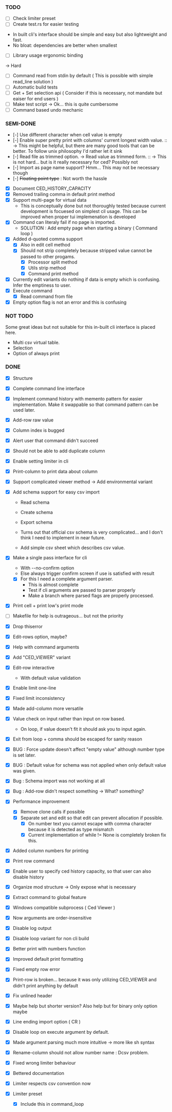 ### TODO

* [ ] Check limiter preset
* [ ] Create test.rs for easier testing

- In built cli's interface should be simple and easy but also lightweight and fast.
- No bloat: dependencies are better when smallest
* [ ] Library usage ergonomic binding

-> Hard

* [ ] Command read from stdin by default ( This is possible with simple read\_line solution )
* [ ] Automatic build tests
* [ ] Get + Set selection api ( Consider if this is necessary, not mandate but eaiser for end users )
* [ ] Make test script -> Ok... this is quite cumbersome
* [ ] Command based undo mechanic

### SEMI-DONE

* [-] Use different character when cell value is empty
* [-] Enable super pretty print with columns' current longest width value. ::
-> This might be helpful, but there are many good tools that can be better. To
follow unix philosophy I'd rather let it sink
* [-] Read file as trimmed option. -> Read value as trimmed form. :: -> This is
not hard... but is it really necessary for ced? Possibly not
* [-] Import as page name support? Hmm... This may not be necessary though
* [-] ~~Floating point type~~ : Not worth the hassle
* [x] Document CED\_HISTORY\_CAPACITY
* [x] Removed trailing comma in default print method
* [x] Support multi-page for virtual data
	- This is conceptually done but not thoroughly tested because current
	development is focuesed on simplest cil usage. This can be improved when
	proper tui implemenation is developed 
* [x] Command can literaly fail if no page is imported.
	- SOLUTION : Add empty page when starting a binary ( Command loop )
* [x] Added d-quoted comma support
	* [x] Also in edit cell method
	* [x] Should not strip completely because stripped value cannot be passed to other progams.
		* [x] Processor split method
		* [x] Utils strip method
		* [x] Command print method
* [x] Currently edit variants do nothing if data is empty which is confusing. Infer the emptiness to user.
* [x] Execute command
	* [x] Read command from file

* [x] Empty option flag is not an error and this is confusing

### NOT TODO

Some great ideas but not suitable for this in-built cli interface is placed here.

- Multi csv virtual table.
- Selection 
- Option of always print

### DONE

* [x] Structure
* [x] Complete command line interface
* [x] Implement command history with memento pattern for easier implementation.
Make it swappable so that command pattern can be used later.
* [x] Add-row raw value

* [x] Column index is bugged
* [x] Alert user that command didn't succeed
* [x] Should not be able to add duplicate column
* [x] Enable setting limiter in cli
* [x] Print-column to print data about column
* [x] Support complicated viewer method -> Add environmental variant

* [x] Add schema support for easy csv import
	- Read schema
	- Create schema
	- Export schema

	- Turns out that official csv schema is very complicated... and I don't
	think I need to implement in near future.
	- Add simple csv sheet which describes csv value.

* [x] Make a single pass interface for cli
	- With --no-confirm option
	- Else always trigger confirm screen if use is satisfied with result
	* [x] For this I need a complete argument parser.
		- This is almost complete
		- Test if cli arguments are passed to parser properly
		- Make a branch where parsed flags are properly processed.

* [x] Print cell + print low's print mode
* [ ] Makefile for help is outrageous... but not the priority
* [x] Drop thiserror

* [x] Edit-rows option, maybe?
* [x] Help with command arguments
* [x] Add "CED\_VIEWER" variant
* [x] Edit-row interactive
	- With default value validation

* [x] Enable limit one-line
* [x] Fixed limit inconsistency
* [x] Made add-column more versatile

* [x] Value check on input rather than input on row based.
	- On loop, if value doesn't fit it should ask you to input again.
* [x] Exit from loop + comma should be escaped for sanity reason
* [x] BUG : Force update doesn't affect "empty value" although number type is set later.
* [x] BUG : Default value for schema was not applied when only default value was given.
* [x] Bug : Schema import was not working at all
* [x] Bug : Add-row didn't respect something -> What? something?

* [x] Performance improvement
	* [x] Remove clone calls if possible
	* [x] Separate set and edit so that edit can prevent allocation if possible.
		* [x] On number text you cannot escape with comma character because it
		is detected as type mismatch 
		* [x] Current implementation of while != None is completely broken fix this.
* [x] Added column numbers for printing
* [x] Print row command
* [x] Enable user to specify ced history capacity, so that user can also disable history
* [x] Organize mod structure -> Only expose what is necessary

* [x] Extract command to global feature
* [x] Windows compatible subprocess ( Ced Viewer )
* [x] Now arguments are order-insensitive
* [x] Disable log output
* [x] Disable loop variant for non cli build

* [x] Better print with numbers function
* [X] Improved default print formatting
* [x] Fixed empty row error
* [x] Print-row is broken... because it was only utilizing CED\_VIEWER and didn't print anything by default
* [x] Fix unlined header
* [x] Maybe help but shorter version? Also help but for binary only option maybe
* [x] Line ending import option ( CR )
* [x] Disable loop on execute argument by default.
* [x] Made argument parsing much more intuitive -> more like sh syntax
* [x] Rename-column should not allow number name : Dcsv problem.
* [x] Fixed wrong limiter behaviour
* [x] Bettered documentation

* [x] Limiter respects csv convention now
* [x] Limiter preset
	* [x] Include this in command\_loop

